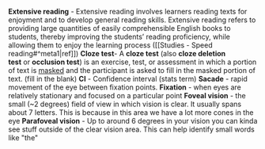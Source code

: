 **Extensive reading** - Extensive reading involves learners reading texts for enjoyment and to develop general reading skills. Extensive reading refers to providing large quantities of easily comprehensible English books to students, thereby improving the students’ reading proficiency, while allowing them to enjoy the learning process ([[Studies - Speed reading#^meta1|ref]]) 
**Cloze test**- A **cloze test** (also **cloze deletion test** or **occlusion test**) is an exercise, test, or assessment in which a portion of text is [masked](https://en.wikipedia.org/wiki/Mask "Mask") and the participant is asked to fill in the masked portion of text. (fill in the blank)
**CI** - Confidence interval (stats term)
**Sacade** - rapid movement of the eye between fixation points.
**Fixation** - when eyes are relatively stationary and focused on a particular point
**Foveal vision** - the small (~2 degrees) field of view in which vision is clear. It usually spans about 7 letters. This is because in this area we have a lot more cones in the eye
**Parafoveal vision** - Up to around 6 degrees in your vision you can kinda see stuff outside of the clear vision area. This can help identify small words like "the"